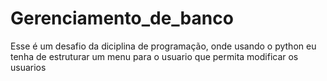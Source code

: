 # Gerenciamento_de_banco
Esse é um desafio da diciplina de programação, onde usando o python eu tenha de estruturar um menu para o usuario que permita modificar os usuarios
